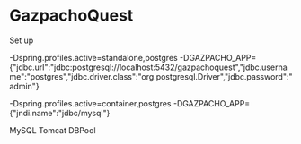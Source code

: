 GazpachoQuest
==============

Set up

-Dspring.profiles.active=standalone,postgres -DGAZPACHO_APP={\"jdbc.url\":\"jdbc:postgresql://localhost:5432/gazpachoquest\",\"jdbc.username\":\"postgres\",\"jdbc.driver.class\":\"org.postgresql.Driver\",\"jdbc.password\":\"admin\"}

-Dspring.profiles.active=container,postgres -DGAZPACHO_APP={\"jndi.name\":\"jdbc/mysql\"}


MySQL Tomcat DBPool

<Resource name="jdbc/gazpachoquest" auth="Container" type="javax.sql.DataSource" driverClassName="com.mysql.jdbc.Driver" url="jdbc:mysql://localhost:3306/gazpachoquest"
            username="root" password="admin" maxActive="20" maxIdle="10" maxWait="-1" />